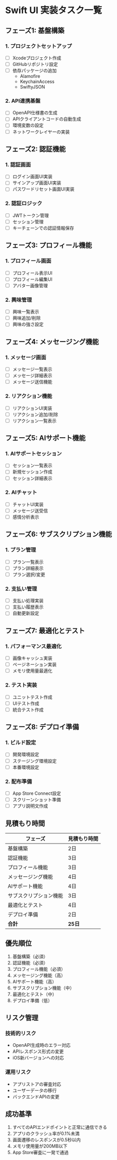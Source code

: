 # Swift UI 実装タスク一覧

## フェーズ1: 基盤構築

### 1. プロジェクトセットアップ
- [ ] Xcodeプロジェクト作成
- [ ] GitHubリポジトリ設定
- [ ] 依存パッケージの追加
  - Alamofire
  - KeychainAccess
  - SwiftyJSON

### 2. API連携基盤
- [ ] OpenAPI仕様書の生成
- [ ] APIクライアントコードの自動生成
- [ ] 環境変数の設定
- [ ] ネットワークレイヤーの実装

## フェーズ2: 認証機能

### 1. 認証画面
- [ ] ログイン画面UI実装
- [ ] サインアップ画面UI実装
- [ ] パスワードリセット画面UI実装

### 2. 認証ロジック
- [ ] JWTトークン管理
- [ ] セッション管理
- [ ] キーチェーンでの認証情報保存

## フェーズ3: プロフィール機能

### 1. プロフィール画面
- [ ] プロフィール表示UI
- [ ] プロフィール編集UI
- [ ] アバター画像管理

### 2. 興味管理
- [ ] 興味一覧表示
- [ ] 興味追加/削除
- [ ] 興味の強さ設定

## フェーズ4: メッセージング機能

### 1. メッセージ画面
- [ ] メッセージ一覧表示
- [ ] メッセージ詳細表示
- [ ] メッセージ送信機能

### 2. リアクション機能
- [ ] リアクションUI実装
- [ ] リアクション追加/削除
- [ ] リアクション一覧表示

## フェーズ5: AIサポート機能

### 1. AIサポートセッション
- [ ] セッション一覧表示
- [ ] 新規セッション作成
- [ ] セッション詳細表示

### 2. AIチャット
- [ ] チャットUI実装
- [ ] メッセージ送受信
- [ ] 感情分析表示

## フェーズ6: サブスクリプション機能

### 1. プラン管理
- [ ] プラン一覧表示
- [ ] プラン詳細表示
- [ ] プラン選択/変更

### 2. 支払い管理
- [ ] 支払い処理実装
- [ ] 支払い履歴表示
- [ ] 自動更新設定

## フェーズ7: 最適化とテスト

### 1. パフォーマンス最適化
- [ ] 画像キャッシュ実装
- [ ] ページネーション実装
- [ ] メモリ使用量最適化

### 2. テスト実装
- [ ] ユニットテスト作成
- [ ] UIテスト作成
- [ ] 統合テスト作成

## フェーズ8: デプロイ準備

### 1. ビルド設定
- [ ] 開発環境設定
- [ ] ステージング環境設定
- [ ] 本番環境設定

### 2. 配布準備
- [ ] App Store Connect設定
- [ ] スクリーンショット準備
- [ ] アプリ説明文作成

## 見積もり時間

| フェーズ | 見積もり時間 |
|---------|------------|
| 基盤構築 | 2日 |
| 認証機能 | 3日 |
| プロフィール機能 | 3日 |
| メッセージング機能 | 4日 |
| AIサポート機能 | 4日 |
| サブスクリプション機能 | 3日 |
| 最適化とテスト | 4日 |
| デプロイ準備 | 2日 |
| **合計** | **25日** |

## 優先順位

1. 基盤構築（必須）
2. 認証機能（必須）
3. プロフィール機能（必須）
4. メッセージング機能（高）
5. AIサポート機能（高）
6. サブスクリプション機能（中）
7. 最適化とテスト（中）
8. デプロイ準備（低）

## リスク管理

### 技術的リスク
- OpenAPI生成時のエラー対応
- APIレスポンス形式の変更
- iOS新バージョンへの対応

### 運用リスク
- アプリストアの審査対応
- ユーザーデータの移行
- バックエンドAPIの変更

## 成功基準

1. すべてのAPIエンドポイントと正常に通信できる
2. アプリのクラッシュ率が0.1%未満
3. 画面遷移のレスポンスが0.5秒以内
4. メモリ使用量が200MB以下
5. App Store審査に一発で通過 